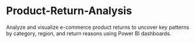 # Product-Return-Analysis
Analyze and visualize e-commerce product returns to uncover key patterns by category, region, and return reasons using Power BI dashboards.
